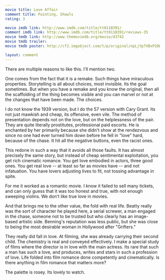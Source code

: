 ```yaml
---
movie title: Love Affair
comment title: Painting, Shawls
rating: 3

movie imdb link: http://www.imdb.com/title/tt0110391/
comment imdb link: http://www.imdb.com/title/tt0110391/reviews-35
movie tmdb link: http://www.themoviedb.org/movie/43742
movie tmdb trailer: 
movie tmdb poster: http://cf2.imgobject.com/t/p/original/npLjYp7VBxP2OWYgOzFEjo4pBOJ.jpg

layout: comment
---
```


There are multiple reasons to like this. I'll mention two.

One comes from the fact that it is a remake. Such things have miraculous properties. Storytelling is all about choices, most invisible. Its the goal sometimes. But when you have a remake and you know the original, then all the scaffolding of the thing becomes visible and you can marvel or not at the changes that have been made. The choices.

I do not know the 1939 version, but I do the 57 version with Cary Grant. Its not just mawkish and cheap, its offensive, even vile. The method of presentation depends not on the love, but on the helplessness of the pair. They are quite literally prostitutes, professional paid escorts. He is enchanted by her primarily because she didn't show at the rendezvous and since no one had ever turned him down before he fell in "love" hard, because of the chase. It hit all the negative buttons, even the racist ones.

This redone in such a way that it avoids all those faults. It has almost precisely the same story, but instead of cheap sentimental exploitation, you get rich cinematic romance. You get love embodied in actors, three good ones. You get real love -- at least so far as movies have -- and not infatuation. You have lovers adjusting lives to fit, not tossing advantage in spite.

For me it worked as a romantic movie. I know it failed to sell many tickets, and can only guess that it was too honest and true, with not enough sweeping violins. We don't like true love in movies.

And that brings me to the other value, the fold with real life. Beatty really was the sort of character he played here, a serial screwer, a man engaged in the chase, someone not to be trusted but who clearly has an image-based artistic side. Benning's reputation was less public, but she was close to being the most desirable woman in Hollywood after "Grifters." 

They really did fall in love. At filming, she was already carrying their second child. The chemistry is real and conveyed effectively. I make a special study of films where the director is in love with the main actress. Its rare that such a man has such a love, and produces, writes and stars in such a profession of love. Life folded into film romance done competently and cinematically. Is there anything in film romance that matters more?

The palette is rosey. Its lovely to watch.